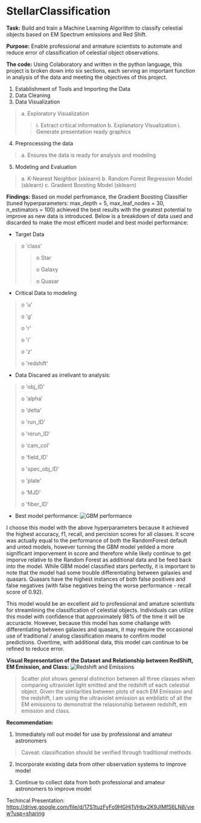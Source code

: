 # StellarClassification

**Task:** Build and train a Machine Learning Algorithm to classify celestial objects based on EM Spectrum emissions and Red Shift.

**Purpose:** Enable professional and armature scientists to automate and reduce error of classification of celestial object observations.


**The code:** Using Colaboratory and written in the python language, this project is broken down into six sections, each serving an important function in analysis of the data and meeting the objectives of this project.
1.	Establishment of Tools and Importing the Data
2.	Data Cleaning
3.	Data Visualization 
>  a.	Exploratory Visualization
>>    i.	Extract critical information
>  b.	Explanatory Visualization
>>    i.	Generate presentation ready graphics
4.	Preprocessing the data
>  a.	Ensures the data is ready for analysis and modeling
5.	Modeling and Evaluation
>  a.	K-Nearest Neighbor (sklearn)
>  b.	Random Forest Regression Model (sklearn)
>  c.	Gradient Boosting Model (sklearn)

**Findings:** Based on model perfromance, the Gradient Boosting Classifier (tuned hyperparameters: max_depth = 5, max_leaf_nodes = 30, n_estimators = 100) achieved the best results with the greatest potential to improve as new data is introduced. Below is a breakdown of data used and discarded to make the most efficent model and best model performance:
-	Target Data
>  o	'class'
>>  o	Star
>>  
>>  o	Galaxy
>>  
>>  o	Quasar 
>>  
-	Critical Data to modeling
>  o	'u'
>  
>  o	'g'
>  
>  o	'r'
>  
>  o	'i'
>  
>  o	'z'
>  
>  o	'redshift'  
>  
-	Data Discared as irrelivant to analysis:
>  o	 'obj_ID'
>  
>  o	 'alpha'
>  
>  o	 'delta'
>  
>  o	 'run_ID'
>  
>  o	 'rerun_ID'
>  
>  o	 'cam_col'
>  
>  o	 'field_ID'
>  
>  o	 'spec_obj_ID'
>  
>  o	 'plate'
>  
>  o	 'MJD'
>  
>  o	 'fiber_ID'
>  
- Best model performance:
![GBM performance](https://user-images.githubusercontent.com/94806791/155918077-9c529f2b-0028-4d7a-ac99-2867d6ec8a7b.png)

I choose this model with the above hyperparameters because it achieved the highest accuracy, f1, recall, and percision scores for all classes. It score was actually equal to the performance of both the RandomForest default and unted models, however tunning the GBM model yeilded a more significant imporvement in score and therefore while likely continue to get imporve relative to the Random Forest as additional data and be feed back into the model. While GBM model classified stars perfectly, it is important to note that the model had some trouble differentiating between galaxies and quasars. Quasars have the highest instances of both false positives and false negatives (with false negatives being the worse performance - recall score of 0.92).

This model would be an excellent aid to professional and amature scientists for streamlining the classification of celestial objects. Individuals can utilize this model with confidence that approximately 98% of the time it will be accuracte. However, because this model has some challange with differentiating between galaxies and quasars, it may require the occasional use of traditional / analog classification means to confirm model predictions. Overtime, with additional data, this model can continue to be refined to reduce error.

**Visual Representation of the Dataset and Relationship between RedShift, EM Emission, and Class:**
![Redshift and Emissions](https://user-images.githubusercontent.com/94806791/155918290-14572c72-79c9-4186-ba71-1143a0fd700d.png)
> Scatter plot shows general distinction between all three classes when comparing ultraviolet light emitted and the redshift of each celestial object. Given the similarities between plots of each EM Emission and the redshift, I am using the ultraviolet emission as embliatic of all the EM emissions to demonstrat the relasionship between redshift, em emission and class.

**Recommendation:**
1. Immediately roll out model for use by professional and amateur astronomers

> Caveat: classification should be verified through traditional methods

2. Incorporate existing data from other observation systems to improve model


3. Continue to collect data from both professional and amateur astronomers to improve model




Techincal Presentation: https://drive.google.com/file/d/17S1tuzFvFo9HGHj1VHbx2K9JIMfS6LN8/view?usp=sharing
